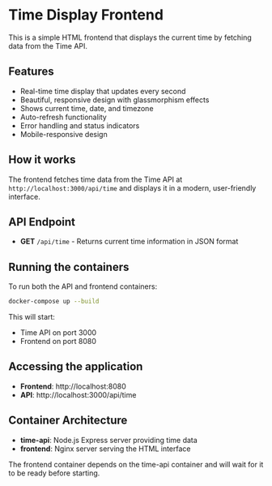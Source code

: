 # Time Display Frontend

This is a simple HTML frontend that displays the current time by fetching data from the Time API.

## Features

- Real-time time display that updates every second
- Beautiful, responsive design with glassmorphism effects
- Shows current time, date, and timezone
- Auto-refresh functionality
- Error handling and status indicators
- Mobile-responsive design

## How it works

The frontend fetches time data from the Time API at `http://localhost:3000/api/time` and displays it in a modern, user-friendly interface.

## API Endpoint

- **GET** `/api/time` - Returns current time information in JSON format

## Running the containers

To run both the API and frontend containers:

```bash
docker-compose up --build
```

This will start:
- Time API on port 3000
- Frontend on port 8080

## Accessing the application

- **Frontend**: http://localhost:8080
- **API**: http://localhost:3000/api/time

## Container Architecture

- **time-api**: Node.js Express server providing time data
- **frontend**: Nginx server serving the HTML interface

The frontend container depends on the time-api container and will wait for it to be ready before starting.

